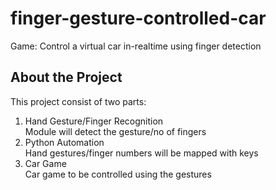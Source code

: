 # finger-gesture-controlled-car
Game: Control a virtual car in-realtime using finger detection

## About the Project

This project consist of two parts:

1. Hand Gesture/Finger Recognition<br>
    Module will detect the gesture/no of fingers 
2. Python Automation<br>
   Hand gestures/finger numbers will be mapped with keys
3. Car Game<br>
   Car game to be controlled using the gestures
   
   
